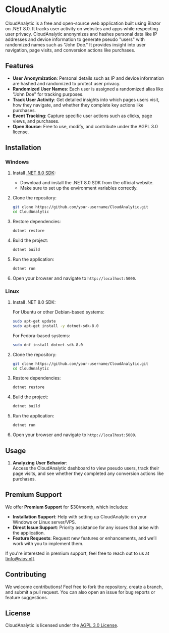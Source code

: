 # CloudAnalytic

CloudAnalytic is a free and open-source web application built using Blazor on .NET 8.0. It tracks user activity on websites and apps while respecting user privacy. CloudAnalytic anonymizes and hashes personal data like IP addresses and device information to generate pseudo "users" with randomized names such as "John Doe." It provides insight into user navigation, page visits, and conversion actions like purchases.

## Features

- **User Anonymization**: Personal details such as IP and device information are hashed and randomized to protect user privacy.
- **Randomized User Names**: Each user is assigned a randomized alias like "John Doe" for tracking purposes.
- **Track User Activity**: Get detailed insights into which pages users visit, how they navigate, and whether they complete key actions like purchases.
- **Event Tracking**: Capture specific user actions such as clicks, page views, and purchases.
- **Open Source**: Free to use, modify, and contribute under the AGPL 3.0 license.

## Installation

### Windows

1. Install [.NET 8.0 SDK](https://dotnet.microsoft.com/en-us/download/dotnet/8.0):
   - Download and install the .NET 8.0 SDK from the official website.
   - Make sure to set up the environment variables correctly.

2. Clone the repository:
   ```bash
   git clone https://github.com/your-username/CloudAnalytic.git
   cd CloudAnalytic
   ```

3. Restore dependencies:
   ```bash
   dotnet restore
   ```

4. Build the project:
   ```bash
   dotnet build
   ```

5. Run the application:
   ```bash
   dotnet run
   ```

6. Open your browser and navigate to `http://localhost:5000`.

### Linux

1. Install .NET 8.0 SDK:

   For Ubuntu or other Debian-based systems:
   ```bash
   sudo apt-get update
   sudo apt-get install -y dotnet-sdk-8.0
   ```

   For Fedora-based systems:
   ```bash
   sudo dnf install dotnet-sdk-8.0
   ```

2. Clone the repository:
   ```bash
   git clone https://github.com/your-username/CloudAnalytic.git
   cd CloudAnalytic
   ```

3. Restore dependencies:
   ```bash
   dotnet restore
   ```

4. Build the project:
   ```bash
   dotnet build
   ```

5. Run the application:
   ```bash
   dotnet run
   ```

6. Open your browser and navigate to `http://localhost:5000`.

## Usage

1. **Analyzing User Behavior**:  
   Access the CloudAnalytic dashboard to view pseudo users, track their page visits, and see whether they completed any conversion actions like purchases.
   
## Premium Support

We offer **Premium Support** for $30/month, which includes:

- **Installation Support**: Help with setting up CloudAnalytic on your Windows or Linux server/VPS.
- **Direct Issue Support**: Priority assistance for any issues that arise with the application.
- **Feature Requests**: Request new features or enhancements, and we’ll work with you to implement them.

If you're interested in premium support, feel free to reach out to us at [info@viov.nl].

## Contributing

We welcome contributions! Feel free to fork the repository, create a branch, and submit a pull request. You can also open an issue for bug reports or feature suggestions.

## License

CloudAnalytic is licensed under the [AGPL 3.0 License](LICENSE).
